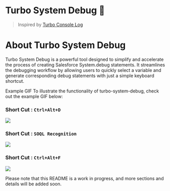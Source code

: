 # Turbo System Debug 🚀

> Inspired by <a href="https://github.com/Chakroun-Anas/turbo-console-log">Turbo Console Log</a> 

# About Turbo System Debug

Turbo System Debug is a powerful tool designed to simplify and accelerate the process of creating Salesforce System.debug statements. It streamlines the debugging workflow by allowing users to quickly select a variable and generate corresponding debug statements with just a simple keyboard shortcut.

Example GIF
To illustrate the functionality of turbo-system-debug, check out the example GIF below:

### Short Cut : `Ctrl+Alt+D`
<img src="https://i.imgur.com/u9Zb5Wf.gif"/>


### Short Cut : `SOQL Recognition`
<img src="https://i.imgur.com/tlxF5e3.gif"/>


### Short Cut : `Ctrl+Alt+F`
<img src="https://i.imgur.com/kENrlbM.gif"/>


Please note that this README is a work in progress, and more sections and details will be added soon.
